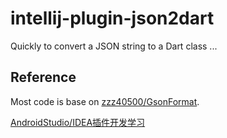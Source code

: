 # intellij-plugin-json2dart

Quickly to convert a JSON string to a Dart class ...

## Reference

Most code is base on [zzz40500/GsonFormat](https://github.com/zzz40500/GsonFormat).

[AndroidStudio/IDEA插件开发学习](https://www.jianshu.com/p/0117d4b1eb00)